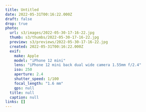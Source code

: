 ```yaml
---
title: Untitled
date: 2022-05-31T00:16:22.000Z
draft: false
drop: true
photo:
  url: s3/images/2022-05-30-17-16-22.jpg
  thumb: s3/thumbs/2022-05-30-17-16-22.jpg
  preview: s3/previews/2022-05-30-17-16-22.jpg
  created: 2022-05-31T00:16:22.000Z
  exif:
    make: Apple
    model: "iPhone 12 mini"
    lens: "iPhone 12 mini back dual wide camera 1.55mm f/2.4"
    iso: 250
    aperture: 2.4
    shutter_speed: 1/100
    focal_length: "1.6 mm"
    gps: null
  title: null
  caption: null
links: []
---
```


